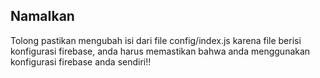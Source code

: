 ## NamaIkan
Tolong pastikan mengubah isi dari file config/index.js
karena file berisi konfigurasi firebase, anda harus memastikan
bahwa anda menggunakan konfigurasi firebase anda sendiri!!
